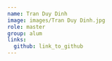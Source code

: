 ```yaml
---
name: Tran Duy Dinh 
image: images/Tran Duy Dinh.jpg 
role: master
group: alum
links:
  github: link_to_github 
---
```

